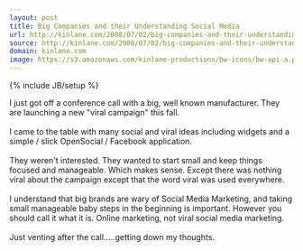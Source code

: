 ```yaml
---
layout: post
title: Big Companies and their Understanding Social Media
url: http://kinlane.com/2008/07/02/big-companies-and-their-understanding-social-media/
source: http://kinlane.com/2008/07/02/big-companies-and-their-understanding-social-media/
domain: kinlane.com
image: https://s3.amazonaws.com/kinlane-productions/bw-icons/bw-api-a.png
---
```

{% include JB/setup %}<p>
     I just got off a conference call with a big, well known manufacturer. They are launching a new "viral campaign" this fall.
     <br />
     <br />
     I came to the table with many social and viral ideas including widgets and a simple / slick OpenSocial / Facebook application.
     <br />
     <br />
     They weren't interested. They wanted to start small and keep things focused and manageable. Which makes sense. Except there was nothing viral about the campaign except that the word viral was used everywhere.
     <br />
     <br />
     I understand that big brands are wary of Social Media Marketing, and taking small manageable baby steps in the beginning is important. However you should call it what it is. Online marketing, not viral social media marketing.
     <br />
     <br />
     Just venting after the call.....getting down my thoughts.
</p>